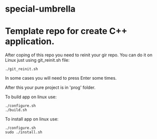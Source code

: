 # special-umbrella
# Template repo for create C++ application.

After coping of this repo you need to reinit your gir repo. 
You can do it on Linux just using git_reinit.sh file:
```
./git_reinit.sh
```
In some cases you will need to press Enter some times.

After this your pure project is in 'prog' folder.


To build app on linux use:
```
./configure.sh
./build.sh
```

To install app on linux use:
```
./configure.sh
sudo ./install.sh
```
